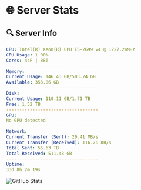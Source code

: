 # 🌐 Server Stats
## 🔍 Server Info
```yaml
CPU: Intel(R) Xeon(R) CPU E5-2699 v4 @ 1227.24MHz
CPU Usage: 1.00%
Cores: 44P | 88T
-----------------------------------
Memory:
Current Usage: 146.43 GB/503.74 GB
Available: 353.86 GB
-----------------------------------
Disk:
Current Usage: 110.11 GB/1.71 TB
Free: 1.52 TB
-----------------------------------
GPU:
No GPU detected
-----------------------------------
Network:
Current Transfer (Sent): 29.41 MB/s
Current Transfer (Received): 116.26 KB/s
Total Sent: 56.63 TB
Total Received: 511.48 GB
-----------------------------------
Uptime:
33d 8h 2m 19s
```
![GitHub Stats](https://img.shields.io/badge/Updated-2025-04-10_05:25:08-blue)